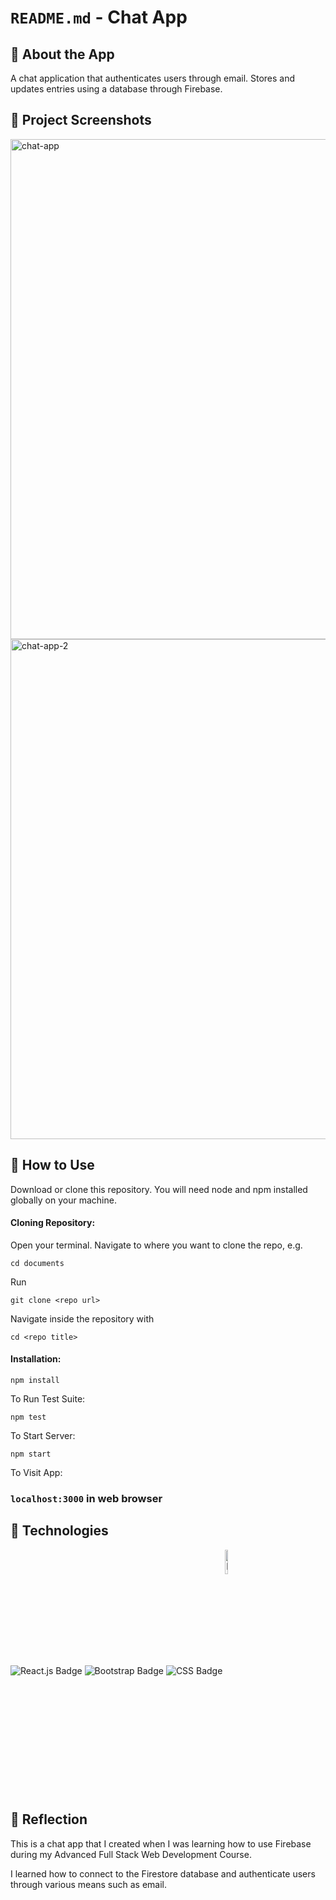 # `README.md` - Chat App

## 💬 About the App

A chat application that authenticates users through email. Stores and updates entries using a database through Firebase. 

## 📸 Project Screenshots

<img width="800" alt="chat-app" src="https://user-images.githubusercontent.com/89995514/172221820-870cd95f-ff64-4538-afdd-62d583c1ee28.png">
<img width="800" alt="chat-app-2" src="https://user-images.githubusercontent.com/89995514/172221834-bb841885-0592-4f1c-8f20-24faecfaae92.png">


## 📝 How to Use

Download or clone this repository. You will need node and npm installed globally on your machine.

#### Cloning Repository: 

Open your terminal. Navigate to where you want to clone the repo, e.g.

```
cd documents
```  
 
Run

```
git clone <repo url>
```

Navigate inside the repository with 

```
cd <repo title>
``` 

#### Installation:

```
npm install
``` 

To Run Test Suite:

```
npm test
``` 

To Start Server:

```
npm start
``` 

To Visit App:

### `localhost:3000` in web browser


## 🔨 Technologies


![React.js Badge](https://img.shields.io/badge/React-20232A?style=for-the-badge&logo=react&logoColor=61DAFB)
![Bootstrap Badge](https://img.shields.io/badge/Bootstrap-563D7C?style=for-the-badge&logo=bootstrap&logoColor=white)
![CSS Badge](https://img.shields.io/badge/CSS3-1572B6?style=for-the-badge&logo=css3&logoColor=white)
<img src="https://logodix.com/logo/1858283.png" alt="Firebase badge" width="10%" align="center"/> 


## 🤔 Reflection

This is a chat app that I created when I was learning how to use Firebase during my Advanced Full Stack Web Development Course. 

I learned how to connect to the Firestore database and authenticate users through various means such as email. 
